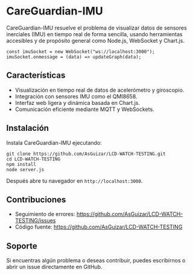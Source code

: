 CareGuardian-IMU
================

CareGuardian-IMU resuelve el problema de visualizar datos de sensores inerciales (IMU) en tiempo real de forma sencilla, usando herramientas accesibles y de propósito general como Node.js, WebSocket y Chart.js.

    const imuSocket = new WebSocket("ws://localhost:3000");
    imuSocket.onmessage = (data) => updateGraph(data);

Características
---------------

- Visualización en tiempo real de datos de acelerómetro y giroscopio.
- Integración con sensores IMU como el QMI8658.
- Interfaz web ligera y dinámica basada en Chart.js.
- Comunicación eficiente mediante MQTT y WebSockets.

Instalación
-----------

Instala CareGuardian-IMU ejecutando:

    git clone https://github.com/AsGuizar/LCD-WATCH-TESTING.git
    cd LCD-WATCH-TESTING
    npm install
    node server.js


Después abre tu navegador en `http://localhost:3000`.

Contribuciones
--------------

- Seguimiento de errores: https://github.com/AsGuizar/LCD-WATCH-TESTING/issues
- Código fuente: https://github.com/AsGuizar/LCD-WATCH-TESTING 

Soporte
-------

Si encuentras algún problema o deseas contribuir, puedes escribirnos o abrir un issue directamente en GitHub.


